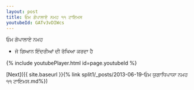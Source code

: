 ```yaml
---
layout: post
title: ਓਮ ਗੋਪਾਲਾਏ ਨਮਹ ੧੧ ਟਾਇਮਸ
youtubeId: GATv3vDIWcs
---
```

 
 
 ਓਮ ਗੋਪਾਲਾਏ ਨਮਹ  
 
 -  ਜੋ ਗਿਆਨ ਇੰਦਰੀਆਂ ਦੀ ਰੱਖਿਆ ਕਰਦਾ ਹੈ 
 
  
 
  
 
 
 
 
 
 


{% include youtubePlayer.html id=page.youtubeId %}
 
[Next]({{ site.baseurl }}{% link  split1/_posts/2013-06-19-ਓਮ ਯੁਗਾਧਿਪਾਯਾ ਨਮਹ ੧੧ ਟਾਇਮਸ.md%})
 
